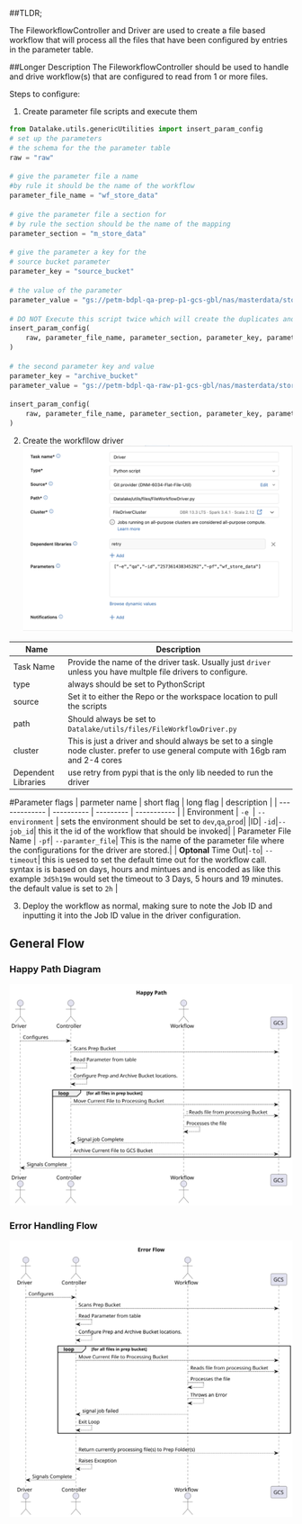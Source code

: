 ##TLDR;

The FileworkflowController and Driver are used to create a file based workflow that will process all the files that have been configured by entries in the parameter table. 

##Longer Description
The FileworkflowController should be used to handle and drive workflow(s) that are configured to read from 1 or more files.

Steps to configure:
1) Create parameter file scripts and execute them
```python 
from Datalake.utils.genericUtilities import insert_param_config
# set up the parameters 
# the schema for the the parameter table
raw = "raw"

# give the parameter file a name
#by rule it should be the name of the workflow 
parameter_file_name = "wf_store_data"

# give the parameter file a section for
# by rule the section should be the name of the mapping
parameter_section = "m_store_data"

# give the parameter a key for the 
# source bucket parameter
parameter_key = "source_bucket"

# the value of the parameter
parameter_value = "gs://petm-bdpl-qa-prep-p1-gcs-gbl/nas/masterdata/store_data"

# DO NOT Execute this script twice which will create the duplicates and the workflow will fail
insert_param_config(
    raw, parameter_file_name, parameter_section, parameter_key, parameter_value
)

# the second parameter key and value
parameter_key = "archive_bucket"
parameter_value = "gs://petm-bdpl-qa-raw-p1-gcs-gbl/nas/masterdata/store_data/"

insert_param_config(
    raw, parameter_file_name, parameter_section, parameter_key, parameter_value
)
```

2) Create the workfllow driver
![Workflow configuration example.](./img/fw_driver_task_creation.png)

| Name | Description |
| ---- | ----------- |
|Task Name | Provide the name of the driver task. Usually just `driver` unless you have multple file drivers to configure. |
| type|always should be set to PythonScript |
| source | Set it to either the Repo or the workspace location to pull the scripts | 
|path| Should always be set to `Datalake/utils/files/FileWorkflowDriver.py`|
| cluster | This is just a driver and should always be set to a single node cluster. prefer to use general compute with 16gb ram and 2-4 cores|
| Dependent Libraries| use retry from pypi that is the only lib needed to run the driver |

#Parameter flags
| parmeter name | short flag | long flag | description |
| ------------- | ---------- | --------- | ----------- |
| Environment | `-e `| `--environment` | sets the environment should be set to `dev`,`qa`,`prod`|
|ID| `-id`|`--job_id`| this it the id of the workflow that should be invoked|
| Parameter File Name | `-pf`| `--paramter_file`| This is the name of the parameter file where the configurations for the driver are stored.|
| **Optonal** Time Out|`-to`| `--timeout`| this is uesed to set the default time out for the workflow call. syntax is is based on days, hours and mintues and is encoded as like this example `3d5h19m` would set the timeout to 3 Days, 5 hours and 19 minutes. the default value is set to `2h` |

3) Deploy the workflow as normal, making sure to note the Job ID and inputting it into the Job ID value in the driver configuration.

## General Flow
### Happy Path Diagram
![Happy Path Flow.](diagrams/out/happy_path.svg)

### Error Handling Flow
![Error Flow](./diagrams/out/error_path.svg)